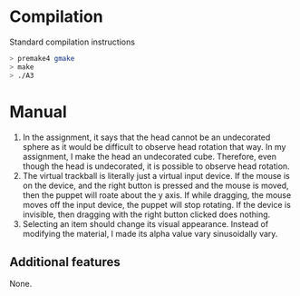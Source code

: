 # Compilation
Standard compilation instructions

```BASH
> premake4 gmake
> make
> ./A3
```

# Manual
1. In the assignment, it says that the head cannot be an undecorated sphere as it would be difficult to observe head rotation that way. In my assignment, I make the head an undecorated cube. Therefore, even though the head is undecorated, it is possible to observe head rotation.
2. The virtual trackball is literally just a virtual input device. If the mouse is on the device, and the right button is pressed and the mouse is moved, then the puppet will roate about the y axis. If while dragging, the mouse moves off the input device, the puppet will stop rotating. If the device is invisible, then dragging with the right button clicked does nothing.
3. Selecting an item should change its visual appearance. Instead of modifying the material, I made its alpha value vary sinusoidally vary.

## Additional features
None.
